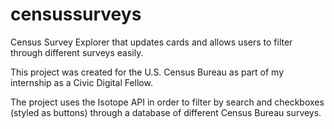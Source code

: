 # censussurveys
Census Survey Explorer that updates cards and allows users to filter through different surveys easily. 

This project was created for the U.S. Census Bureau as part of my internship as a Civic Digital Fellow. 

The project uses the Isotope API in order to filter by search and checkboxes (styled as buttons) through a database of different Census Bureau surveys. 
